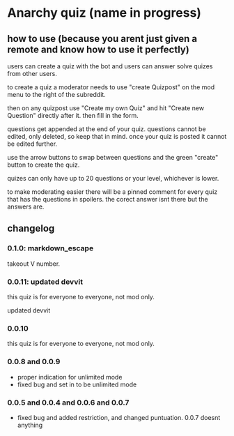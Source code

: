 # Anarchy quiz (name in progress)

## how to use (because you arent just given a remote and know how to use it perfectly)

users can create a quiz with the bot and users can answer solve quizes from other users.

to create a quiz a moderator needs to use "create Quizpost" on the mod menu to the right of the subreddit.

then on any quizpost use "Create my own Quiz" and hit "Create new Question" directly after it.
then fill in the form.

questions get appended at the end of your quiz. questions cannot be edited, only deleted, so keep that in mind.
once your quiz is posted it cannot be edited further.

use the arrow buttons to swap between questions and the green "create" button to create the quiz.

quizes can only have up to 20 questions or your level, whichever is lower.

to make moderating easier there will be a pinned comment for every quiz that has the questions in spoilers.
the corect answer isnt there but the answers are.

## changelog

### 0.1.0: markdown_escape

takeout V number. 

### 0.0.11: updated devvit

this quiz is for everyone to everyone, not mod only.

updated devvit

### 0.0.10

this quiz is for everyone to everyone, not mod only.

### 0.0.8 and 0.0.9

- proper indication for unlimited mode
- fixed bug and set in to be unlimited mode

### 0.0.5 and 0.0.4 and 0.0.6 and 0.0.7

- fixed bug and added restriction, and changed puntuation. 0.0.7 doesnt anything
